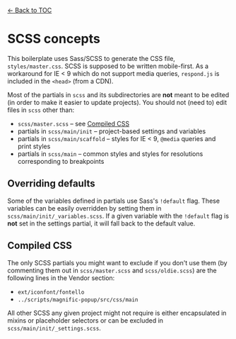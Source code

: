 [← Back to TOC](TOC.md)

# SCSS concepts

This boilerplate uses Sass/SCSS to generate the CSS file, `styles/master.css`. SCSS is supposed to be written mobile-first. As a workaround for IE < 9 which do not support media queries, `respond.js` is included in the `<head>` (from a CDN).

Most of the partials in `scss` and its subdirectories are **not** meant to be edited (in order to make it easier to update projects). You should not (need to) edit files in `scss` other than:

* `scss/master.scss` – see [Compiled CSS](#compiled-css)
* partials in `scss/main/init` – project-based settings and variables
* partials in `scss/main/scaffold` – styles for IE < 9, `@media` queries and print styles
* partials in `scss/main` – common styles and styles for resolutions corresponding to breakpoints

## Overriding defaults

Some of the variables defined in partials use Sass's `!default` flag. These variables can be easily overridden by setting them in `scss/main/init/_variables.scss`. If a given variable with the `!default` flag is **not** set in the settings partial, it will fall back to the default value.

## Compiled CSS

The only SCSS partials you might want to exclude if you don't use them (by commenting them out in `scss/master.scss` and `scss/oldie.scss`) are the following lines in the Vendor section:

* `ext/iconfont/fontello`
* `../scripts/magnific-popup/src/css/main`

All other SCSS any given project might not require is either encapsulated in mixins or placeholder selectors or can be excluded in `scss/main/init/_settings.scss`.
